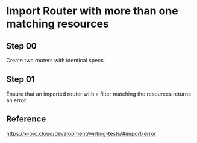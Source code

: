 # Import Router with more than one matching resources

## Step 00

Create two routers with identical specs.

## Step 01

Ensure that an imported router with a filter matching the resources returns an error.

## Reference

https://k-orc.cloud/development/writing-tests/#import-error
